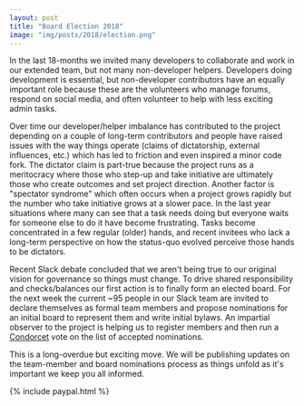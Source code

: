 ```yaml
---
layout: post
title: "Board Election 2018"
image: "img/posts/2018/election.png"
---
```


In the last 18-months we invited many developers to collaborate and work in our extended team, but not many non-developer helpers. Developers doing development is essential, but non-developer contributors have an equally important role because these are the volunteers who manage forums, respond on social media, and often volunteer to help with less exciting admin tasks.

Over time our developer/helper imbalance has contributed to the project depending on a couple of long-term contributors and people have raised issues with the way things operate (claims of dictatorship, external influences, etc.) which has led to friction and even inspired a minor code fork. The dictator claim is part-true because the project runs as a meritocracy where those who step-up and take initiative are ultimately those who create outcomes and set project direction. Another factor is "spectator syndrome" which often occurs when a project grows rapidly but the number who take initiative grows at a slower pace. In the last year situations where many can see that a task needs doing but everyone waits for someone else to do it have become frustrating. Tasks become concentrated in a few regular (older) hands, and recent invitees who lack a long-term perspective on how the status-quo evolved perceive those hands to be dictators.

Recent Slack debate concluded that we aren't being true to our original vision for governance so things must change. To drive shared responsibility and checks/balances our first action is to finally form an elected board. For the next week the current ~95 people in our Slack team are invited to declare themselves as formal team members and propose nominations for an initial board to represent them and write initial bylaws. An impartial observer to the project is helping us to register members and then run a [Condorcet](https://civs.cs.cornell.edu/) vote on the list of accepted nominations.

This is a long-overdue but exciting move. We will be publishing updates on the team-member and board nominations process as things unfold as it's important we keep you all informed.

{% include paypal.html %}
